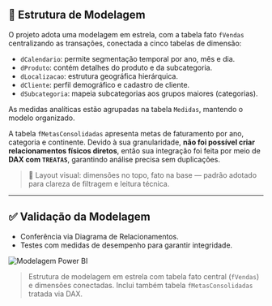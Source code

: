 ## 🎯 Estrutura de Modelagem

O projeto adota uma modelagem em estrela, com a tabela fato `fVendas` centralizando as transações, conectada a cinco tabelas de dimensão:

- `dCalendario`: permite segmentação temporal por ano, mês e dia.
- `dProduto`: contém detalhes do produto e da subcategoria.
- `dLocalizacao`: estrutura geográfica hierárquica.
- `dCliente`: perfil demográfico e cadastro de cliente.
- `dSubcategoria`: mapeia subcategorias aos grupos maiores (categorias).

As medidas analíticas estão agrupadas na tabela `Medidas`, mantendo o modelo organizado.

A tabela `fMetasConsolidadas` apresenta metas de faturamento por ano, categoria e continente. Devido à sua granularidade, **não foi possível criar relacionamentos físicos diretos**, então sua integração foi feita por meio de **DAX com `TREATAS`**, garantindo análise precisa sem duplicações.

> 📌 Layout visual: dimensões no topo, fato na base — padrão adotado para clareza de filtragem e leitura técnica.


---

## ✅ Validação da Modelagem

- Conferência via Diagrama de Relacionamentos.
- Testes com medidas de desempenho para garantir integridade.

![Modelagem Power BI](<img width="1920" height="1019" alt="Power BI Desktop 29_07_2025 13_14_39" src="https://github.com/user-attachments/assets/fc87c175-e1b2-4e69-8dab-ee044016830e" />
)
> Estrutura de modelagem em estrela com tabela fato central (`fVendas`) e dimensões conectadas. Inclui também tabela `fMetasConsolidadas` tratada via DAX.

